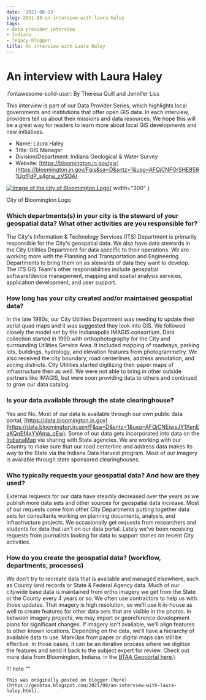 ```yaml
---
date: '2021-08-13'
slug: 2021-08-an-interview-with-laura-haley
tags:
- data provider interview
- Indiana
- legacy-blogger
title: An interview with Laura Haley
---
```


# An interview with Laura Haley

:fontawesome-solid-user: By Theresa Quill and Jennifer Liss 

This interview is part of our Data Provider Series, which highlights local governments and institutions that offer open GIS data. In each interview, providers tell us about their missions and data resources. We hope this will be a great way for readers to learn more about local GIS developments and new initiatives. 

* Name: Laura Haley 
* Title: GIS Manager 
* Division/Department: Indiana Geological & Water Survey 
* Website: [https://bloomington.in.gov/gis](https://bloomington.in.gov/Fgis&sa=D&sntz=1&usg=AFQjCNFOrSHE8581UgfFdP_s4grw_zVSOA) 

[![Image of the city of Bloomington Logo](https://blogger.googleusercontent.com/img/a/AVvXsEghC8ozxJ0HmtA23vZU0Rpnka8O2HvpA7FrbYQdWBNMwOSK1z_RcPNc5v5cDnCCZ13gpZw7B0PRqdlncUH2LWNL0ZIryH11f5dFP5p8yd9RlUEsZmWRYk7mugHf1OEcBpP7icRhfsk27YCUwigWQnL-03vZIZ1SnAudHo_81VhkVbF0PaOOqDPlQzEeNQ=w320-h320)](https://blogger.googleusercontent.com/img/a/AVvXsEghC8ozxJ0HmtA23vZU0Rpnka8O2HvpA7FrbYQdWBNMwOSK1z_RcPNc5v5cDnCCZ13gpZw7B0PRqdlncUH2LWNL0ZIryH11f5dFP5p8yd9RlUEsZmWRYk7mugHf1OEcBpP7icRhfsk27YCUwigWQnL-03vZIZ1SnAudHo_81VhkVbF0PaOOqDPlQzEeNQ=s1080){ width="300" }

City of Bloomington Logo [](https://sites.google.com/umn.edu/btaa-gdp/news/2021/08-13-laura-haley?authuser=0#h.p0031em46msb)

### Which departments(s) in your city is the steward of your geospatial data? What other activities <!-- more --> are you responsible for? 

The City's Information & Technology Services (ITS) Department is primarily responsible for the City's geospatial data. We also have data stewards in the City Utilities Department for data specific to their operations. We are working more with the Planning and Transportation and Engineering Departments to bring them on as stewards of data they want to develop. The ITS GIS Team's other responsibilities include geospatial software/device management, mapping and spatial analysis services, application development, and user support. [](https://sites.google.com/umn.edu/btaa-gdp/news/2021/08-13-laura-haley?authuser=0#h.o9ag0bxdazk9) 

### How long has your city created and/or maintained geospatial data? 

In the late 1980s, our City Utilities Department was needing to update their aerial quad maps and it was suggested they look into GIS. We followed closely the model set by the Indianapolis IMAGIS consortium. Data collection started in 1990 with orthophotography for the City and surrounding Utilities Service Area. It included mapping of roadways, parking lots, buildings, hydrology, and elevation features from photogrammetry. We also received the city boundary, road centerlines, address annotation, and zoning districts. City Utilities started digitizing their paper maps of infrastructure then as well. We were not able to bring in other outside partners like IMAGIS, but were soon providing data to others and continued to grow our data catalog. [](https://sites.google.com/umn.edu/btaa-gdp/news/2021/08-13-laura-haley?authuser=0#h.7ryd9298s4jk) 

### Is your data available through the state clearinghouse? 

Yes and No. Most of our data is available through our own public data portal, [https://data.bloomington.in.gov](https://data.bloomington.in.gov/F&sa=D&sntz=1&usg=AFQjCNEiwsJY1XenEaKQqEf4xYVAma_qEw). Some of our data gets incorporated into data on the [IndianaMap](https://maps.indiana.edu/Findex.html&sa=D&sntz=1&usg=AFQjCNH-efnnRmOr2Wck2YwnQY7IZMrl5w) via sharing with State agencies. We are working with our Country to make sure that our road centerline and address data makes its way to the State via the Indiana Data Harvest program. Most of our imagery is available through state sponsored clearinghouses. [](https://sites.google.com/umn.edu/btaa-gdp/news/2021/08-13-laura-haley?authuser=0#h.rw62rhemb76m) 

### Who typically requests your geospatial data? And how are they used? 

External requests for our data have steadily decreased over the years as we publish more data sets and other sources for geospatial data increase. Most of our requests come from other City Departments putting together data sets for consultants working on planning documents, analysis, and infrastructure projects. We occasionally get requests from researchers and students for data that isn't on our data portal. Lately we've been receiving requests from journalists looking for data to support stories on recent City activities. [](https://sites.google.com/umn.edu/btaa-gdp/news/2021/08-13-laura-haley?authuser=0#h.do0ed3i5kihk) 

### How do you create the geospatial data? (workflow, departments, processes) 

We don't try to recreate data that is available and managed elsewhere, such as County land records or State & Federal Agency data. Much of our citywide base data is maintained from ortho imagery we get from the State or the County every 4 years or so. We often use contractors to help us with those updates. That imagery is high resolution, so we'll use it in-house as well to create features for other data sets that are visible in the photos. In between imagery projects, we may import or georeference development plans for significant changes. If imagery isn't available, we'll align features to other known locations. Depending on the data, we'll have a hierarchy of available data to use. MarkUps from paper or digital maps can still be effective. In those cases, it can be an iterative process where we digitize the features and send it back to the subject expert for review. Check out more data from Bloomington, Indiana, in the [BTAA Geoportal here.](https://geo.btaa.org/catalog/F01c-01&sa=D&sntz=1&usg=AFQjCNELTtASMQ3tTucn2hpcDocw33az2w)\

!!! note ""

	This was originally posted on blogger [here](https://geobtaa.blogspot.com/2021/08/an-interview-with-laura-haley.html).

